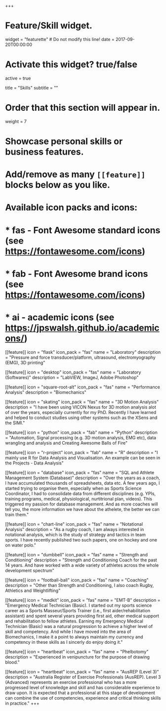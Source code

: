 +++
# Feature/Skill widget.
widget = "featurette"  # Do not modify this line!
date = 2017-09-20T00:00:00

# Activate this widget? true/false
active = true

title = "Skills"
subtitle = ""

# Order that this section will appear in.
weight = 7

# Showcase personal skills or business features.
# 
# Add/remove as many `[[feature]]` blocks below as you like.
# 
# Available icon packs and icons:
# * fas - Font Awesome standard icons (see https://fontawesome.com/icons)
# * fab - Font Awesome brand icons (see https://fontawesome.com/icons)
# * ai - academic icons (see https://jpswalsh.github.io/academicons/)


[[feature]]
  icon = "flask"
  icon_pack = "fas"
  name = "Laboratory"
  description = "Pressure and force transducer/platform, ultrasound, electromyography (EMG), 3D printing"

[[feature]]
  icon = "desktop"
  icon_pack = "fas"
  name = "Laboratory (Softwares)"
  description = "LabVIEW, ImageJ, Adobe Photoshop"

[[feature]]
  icon = "square-root-alt"
  icon_pack = "fas"
  name = "Performance Analysis"
  description = "Biomechanics"

[[feature]]
  icon = "skating"
  icon_pack = "fas"
  name = "3D Motion Analysis"
  description = "I have been using VICON Nexus for 3D motion analysis alot of over the years, especially currently for my PhD. Recently I have learned and helped to conduct studies using other systems such as the XSens and the SIMI."

[[feature]]
  icon = "python"
  icon_pack = "fab"
  name = "Python"
  description = "Automation, Signal processing (e.g. 3D motion analysis, EMG etc), data wrangling and analysis and Creating Awesome Balls of Fire"

[[feature]]
  icon = "r-project"
  icon_pack = "fab"
  name = "R"
  description = "I mainly use R for Data Analysis and Visualisation. An example can be seen in the Projects - Data Analysis"
  
[[feature]]
  icon = "database"
  icon_pack = "fas"
  name = "SQL and Athlete Management System (Database)"
  description = "Over the years as a coach, I have accumulated thousands of spreadsheets, data etc. A few years ago, I started trying to organise them, especially when as Sports Science Coordinator, I had to consolidate data from different disciplines (e.g. YPIs, training programs, medical, physiological, nurtitrional plan, videos). This triggered my passion for database management. And as more coaches will tell you, the more information we have about the athelete, the better we can train them."

[[feature]]
  icon = "chart-line"
  icon_pack = "fas"
  name = "Notational Analysis"
  description = "As a rugby coach, I am always interested in notational analysis, which is the study of strategy and tactics in team sports. I have recently published two such papers, one on hockey and one on water polo."  
  
[[feature]]
  icon = "dumbbell"
  icon_pack = "fas"
  name = "Strength and Conditioning"
  description = "Strength and Conditioning Coach for the past 14 years. And have worked with a wide variety of athletes across the whole development spectrum"

[[feature]]
  icon = "football-ball"
  icon_pack = "fas"
  name = "Coaching"
  description = "Other than Strength and Conditioning, I also coach Rugby, Athletics and Weightlifting"

[[feature]]
  icon = "medkit"
  icon_pack = "fas"
  name = "EMT-B"
  description = "Emergency Medical Technician (Basic). I started out my sports science career as a Sports Masseur/Sports Trainer (i.e., first aider/rehabilitation assistant) and spent several years providing first aid, other medical support and rehabilitation to fellow athletes. Earning my Emergency Medical Technician (Basic) was a natural progression to achieve a higher level of skill and competency. And while I have moved into the area of Biomechanics, I make it a point to always maintain my currency and competency in these skills as I sincerly do enjoy doing it."

[[feature]]
  icon = "heartbeat"
  icon_pack = "fas"
  name = "Phelbotomy"
  description = "Experienced in venipuncture for the purpose of drawing blood."

  [[feature]]
  icon = "heartbeat"
  icon_pack = "fas"
  name = "AusREP (Level 3)"
  description = "Australia Register of Exercise Professionals (AusREP). Level 3 (Advanced) represents an exercise professional who has a more progressed level of knowledge and skill and has considerable experience to draw upon. It is expected that a professional at this stage of development can combine the use of competencies, experience and critical thinking skills in practice."
+++
